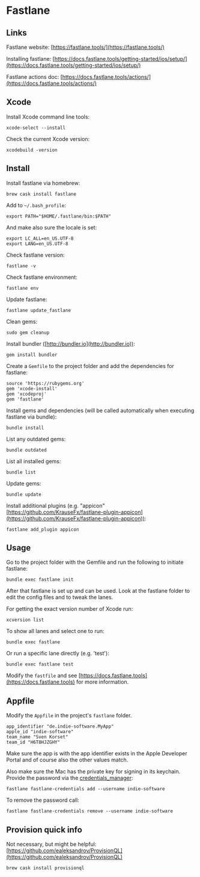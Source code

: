 Fastlane
===


## Links

Fastlane website: [https://fastlane.tools/](https://fastlane.tools/)

Installing fastlane: [https://docs.fastlane.tools/getting-started/ios/setup/](https://docs.fastlane.tools/getting-started/ios/setup/)

Fastlane actions doc: [https://docs.fastlane.tools/actions/](https://docs.fastlane.tools/actions/)


## Xcode

Install Xcode command line tools:

	xcode-select --install

Check the current Xcode version:

	xcodebuild -version

## Install

Install fastlane via homebrew:

	brew cask install fastlane

Add to `~/.bash_profile`:

	export PATH="$HOME/.fastlane/bin:$PATH"

And make also sure the locale is set:

	export LC_ALL=en_US.UTF-8
	export LANG=en_US.UTF-8

Check fastlane version:

	fastlane -v

Check fastlane environment:

	fastlane env

Update fastlane:

	fastlane update_fastlane

Clean gems:

	sudo gem cleanup

Install bundler ([http://bundler.io](http://bundler.io)):

	gem install bundler

Create a `Gemfile` to the project folder and add the dependencies for fastlane:

	source 'https://rubygems.org'
	gem 'xcode-install'
	gem 'xcodeproj'
	gem 'fastlane'

Install gems and dependencies (will be called automatically when executing fastlane via bundle):

	bundle install

List any outdated gems:

	bundle outdated

List all installed gems:

	bundle list

Update gems:

	bundle update

Install additional plugins (e.g. "appicon" [https://github.com/KrauseFx/fastlane-plugin-appicon](https://github.com/KrauseFx/fastlane-plugin-appicon)):

	fastlane add_plugin appicon

## Usage

Go to the project folder with the Gemfile and run the following to initiate fastlane:

	bundle exec fastlane init

After that fastlane is set up and can be used. Look at the fastlane folder to edit the config files and to tweak the lanes.

For getting the exact version number of Xcode run:

	xcversion list

To show all lanes and select one to run:

	bundle exec fastlane

Or run a specific lane directly (e.g. 'test'):

	bundle exec fastlane test

Modify the `fastfile` and see [https://docs.fastlane.tools](https://docs.fastlane.tools) for more information.

## Appfile

Modify the `Appfile` in the project's `fastlane` folder.

	app_identifier "de.indie-software.MyApp"
	apple_id "indie-software"
	team_name "Sven Korset"
	team_id "H6T8HJZGHY"

Make sure the app is with the app identifier exists in the Apple Developer Portal and of course also the other values match.

Also make sure the Mac has the private key for signing in its keychain. Provide the password via the [credentials_manager](https://github.com/fastlane/fastlane/tree/master/credentials_manager):

	fastlane fastlane-credentials add --username indie-software

To remove the password call:

	fastlane fastlane-credentials remove --username indie-software

## Provision quick info

Not necessary, but might be helpful: [https://github.com/ealeksandrov/ProvisionQL](https://github.com/ealeksandrov/ProvisionQL)

	brew cask install provisionql
